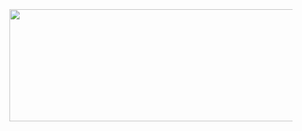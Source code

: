 <a href="https://www.gitanimals.org/en_US?utm_medium=image&utm_source=heum2&utm_content=line">
  <img
    src="https://render.gitanimals.org/lines/heum2?pet-id=700906071044497619"
    width="600"
    height="200"
  />
</a>
  
